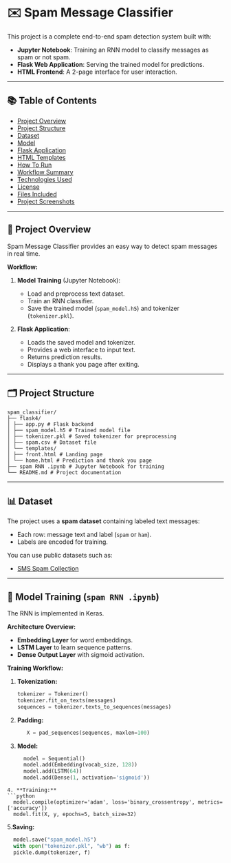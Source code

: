 # ✉️ Spam Message Classifier

This project is a complete end-to-end spam detection system built with:

- **Jupyter Notebook**: Training an RNN model to classify messages as spam or not spam.
- **Flask Web Application**: Serving the trained model for predictions.
- **HTML Frontend**: A 2-page interface for user interaction.

---

## 📚 Table of Contents

- [Project Overview](#project-overview)
- [Project Structure](#project-structure)
- [Dataset](#dataset)
- [Model](#model-training)
- [Flask Application](#flask-application)
- [HTML Templates](#html-templates)
- [How To Run](#how-to-run)
- [Workflow Summary](#workflow-summary)
- [Technologies Used](#technologies-used)
- [License](#license)
- [Files Included](#files-included)
- [Project Screenshots](#project-screenshots)

---

## 🎯 Project Overview

Spam Message Classifier provides an easy way to detect spam messages in real time.

**Workflow:**

1. **Model Training** (Jupyter Notebook):
   - Load and preprocess text dataset.
   - Train an RNN classifier.
   - Save the trained model (`spam_model.h5`) and tokenizer (`tokenizer.pkl`).

2. **Flask Application**:
   - Loads the saved model and tokenizer.
   - Provides a web interface to input text.
   - Returns prediction results.
   - Displays a thank you page after exiting.

---

## 🗂️ Project Structure
```
spam_classifier/
├── flask4/
│ ├── app.py # Flask backend
│ ├── spam_model.h5 # Trained model file
│ ├── tokenizer.pkl # Saved tokenizer for preprocessing
│ ├── spam.csv # Dataset file
│ └── templates/
│ ├── front.html # Landing page
│ └── home.html # Prediction and thank you page
├── spam RNN .ipynb # Jupyter Notebook for training
└── README.md # Project documentation
```

---

## 📊 Dataset

The project uses a **spam dataset** containing labeled text messages:

- Each row: message text and label (`spam` or `ham`).
- Labels are encoded for training.

You can use public datasets such as:
- [SMS Spam Collection](https://www.kaggle.com/datasets/uciml/sms-spam-collection-dataset)

---

## 🧠 Model Training (`spam RNN .ipynb`)

The RNN is implemented in Keras.

**Architecture Overview:**
- **Embedding Layer** for word embeddings.
- **LSTM Layer** to learn sequence patterns.
- **Dense Output Layer** with sigmoid activation.

**Training Workflow:**

1. **Tokenization:**
   ```python
   tokenizer = Tokenizer()
   tokenizer.fit_on_texts(messages)
   sequences = tokenizer.texts_to_sequences(messages)
   ```
2. **Padding:**
   ```python
      X = pad_sequences(sequences, maxlen=100)
   ```
3. **Model:**
   ```python
     model = Sequential()
     model.add(Embedding(vocab_size, 128))
     model.add(LSTM(64))
     model.add(Dense(1, activation='sigmoid'))
  ```
4. **Training:**
  ```python
    model.compile(optimizer='adam', loss='binary_crossentropy', metrics=['accuracy'])
    model.fit(X, y, epochs=5, batch_size=32)
  ```

5.**Saving:**
  ```python
    model.save("spam_model.h5")
    with open("tokenizer.pkl", "wb") as f:
    pickle.dump(tokenizer, f)
 ```
